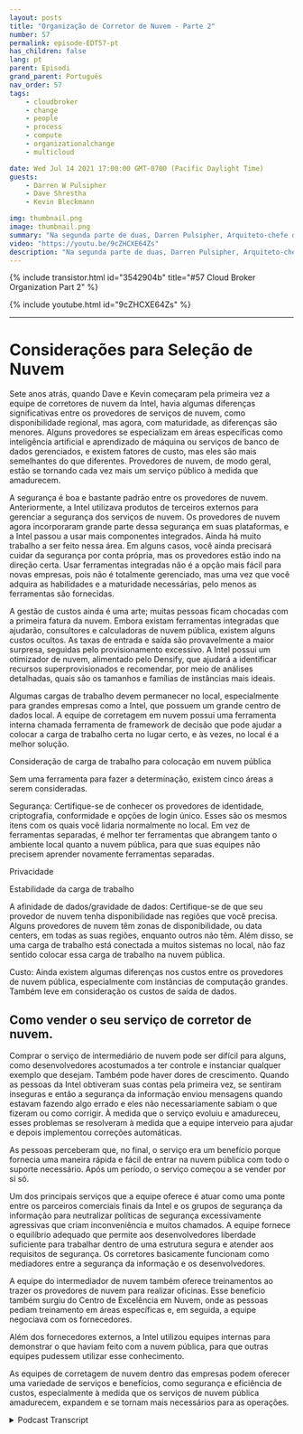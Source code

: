 ```yaml
---
layout: posts
title: "Organização de Corretor de Nuvem - Parte 2"
number: 57
permalink: episode-EDT57-pt
has_children: false
lang: pt
parent: Episodi
grand_parent: Português
nav_order: 57
tags:
    - cloudbroker
    - change
    - people
    - process
    - compute
    - organizationalchange
    - multicloud

date: Wed Jul 14 2021 17:00:00 GMT-0700 (Pacific Daylight Time)
guests:
    - Darren W Pulsipher
    - Dave Shrestha
    - Kevin Bleckmann

img: thumbnail.png
image: thumbnail.png
summary: "Na segunda parte de duas, Darren Pulsipher, Arquiteto-chefe de Soluções, e os Arquitetos de Soluções em Nuvem da Intel, Dave Shrestha e Kevin Bleckman, falam sobre os benefícios e serviços de uma organização de corretagem de nuvem."
video: "https://youtu.be/9cZHCXE64Zs"
description: "Na segunda parte de duas, Darren Pulsipher, Arquiteto-chefe de Soluções, e os Arquitetos de Soluções em Nuvem da Intel, Dave Shrestha e Kevin Bleckman, falam sobre os benefícios e serviços de uma organização de corretagem de nuvem."
---
```


<div>
{% include transistor.html id="3542904b" title="#57 Cloud Broker Organization Part 2" %}

{% include youtube.html id="9cZHCXE64Zs" %}
</div>

---

# Considerações para Seleção de Nuvem

Sete anos atrás, quando Dave e Kevin começaram pela primeira vez a equipe de corretores de nuvem da Intel, havia algumas diferenças significativas entre os provedores de serviços de nuvem, como disponibilidade regional, mas agora, com maturidade, as diferenças são menores. Alguns provedores se especializam em áreas específicas como inteligência artificial e aprendizado de máquina ou serviços de banco de dados gerenciados, e existem fatores de custo, mas eles são mais semelhantes do que diferentes. Provedores de nuvem, de modo geral, estão se tornando cada vez mais um serviço público à medida que amadurecem.

A segurança é boa e bastante padrão entre os provedores de nuvem. Anteriormente, a Intel utilizava produtos de terceiros externos para gerenciar a segurança dos serviços de nuvem. Os provedores de nuvem agora incorporaram grande parte dessa segurança em suas plataformas, e a Intel passou a usar mais componentes integrados. Ainda há muito trabalho a ser feito nessa área. Em alguns casos, você ainda precisará cuidar da segurança por conta própria, mas os provedores estão indo na direção certa. Usar ferramentas integradas não é a opção mais fácil para novas empresas, pois não é totalmente gerenciado, mas uma vez que você adquira as habilidades e a maturidade necessárias, pelo menos as ferramentas são fornecidas.

A gestão de custos ainda é uma arte; muitas pessoas ficam chocadas com a primeira fatura da nuvem. Embora existam ferramentas integradas que ajudarão, consultores e calculadoras de nuvem pública, existem alguns custos ocultos. As taxas de entrada e saída são provavelmente a maior surpresa, seguidas pelo provisionamento excessivo. A Intel possui um otimizador de nuvem, alimentado pelo Densify, que ajudará a identificar recursos superprovisionados e recomendar, por meio de análises detalhadas, quais são os tamanhos e famílias de instâncias mais ideais.

Algumas cargas de trabalho devem permanecer no local, especialmente para grandes empresas como a Intel, que possuem um grande centro de dados local. A equipe de corretagem em nuvem possui uma ferramenta interna chamada ferramenta de framework de decisão que pode ajudar a colocar a carga de trabalho certa no lugar certo, e às vezes, no local é a melhor solução.

Consideração de carga de trabalho para colocação em nuvem pública

Sem uma ferramenta para fazer a determinação, existem cinco áreas a serem consideradas.

Segurança: Certifique-se de conhecer os provedores de identidade, criptografia, conformidade e opções de login único. Esses são os mesmos itens com os quais você lidaria normalmente no local. Em vez de ferramentas separadas, é melhor ter ferramentas que abrangem tanto o ambiente local quanto a nuvem pública, para que suas equipes não precisem aprender novamente ferramentas separadas.

Privacidade

Estabilidade da carga de trabalho

A afinidade de dados/gravidade de dados: Certifique-se de que seu provedor de nuvem tenha disponibilidade nas regiões que você precisa. Alguns provedores de nuvem têm zonas de disponibilidade, ou data centers, em todas as suas regiões, enquanto outros não têm. Além disso, se uma carga de trabalho está conectada a muitos sistemas no local, não faz sentido colocar essa carga de trabalho na nuvem pública.

Custo: Ainda existem algumas diferenças nos custos entre os provedores de nuvem pública, especialmente com instâncias de computação grandes. Também leve em consideração os custos de saída de dados.

## Como vender o seu serviço de corretor de nuvem.

Comprar o serviço de intermediário de nuvem pode ser difícil para alguns, como desenvolvedores acostumados a ter controle e instanciar qualquer exemplo que desejam. Também pode haver dores de crescimento. Quando as pessoas da Intel obtiveram suas contas pela primeira vez, se sentiram inseguras e então a segurança da informação enviou mensagens quando estavam fazendo algo errado e eles não necessariamente sabiam o que fizeram ou como corrigir. À medida que o serviço evoluiu e amadureceu, esses problemas se resolveram à medida que a equipe interveio para ajudar e depois implementou correções automáticas.

As pessoas perceberam que, no final, o serviço era um benefício porque fornecia uma maneira rápida e fácil de entrar na nuvem pública com todo o suporte necessário. Após um período, o serviço começou a se vender por si só.

Um dos principais serviços que a equipe oferece é atuar como uma ponte entre os parceiros comerciais finais da Intel e os grupos de segurança da informação para neutralizar políticas de segurança excessivamente agressivas que criam inconveniência e muitos chamados. A equipe fornece o equilíbrio adequado que permite aos desenvolvedores liberdade suficiente para trabalhar dentro de uma estrutura segura e atender aos requisitos de segurança. Os corretores basicamente funcionam como mediadores entre a segurança da informação e os desenvolvedores.

A equipe do intermediador de nuvem também oferece treinamentos ao trazer os provedores de nuvem para realizar oficinas. Esse benefício também surgiu do Centro de Excelência em Nuvem, onde as pessoas pediam treinamento em áreas específicas e, em seguida, a equipe negociava com os fornecedores.

Além dos fornecedores externos, a Intel utilizou equipes internas para demonstrar o que haviam feito com a nuvem pública, para que outras equipes pudessem utilizar esse conhecimento.

As equipes de corretagem de nuvem dentro das empresas podem oferecer uma variedade de serviços e benefícios, como segurança e eficiência de custos, especialmente à medida que os serviços de nuvem pública amadurecem, expandem e se tornam mais necessários para as operações.



<details>
<summary> Podcast Transcript </summary>

<p></p>

</details>
